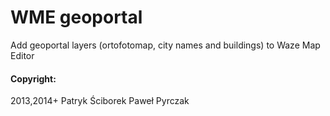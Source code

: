 # WME geoportal

Add geoportal layers (ortofotomap, city names and buildings) to Waze Map Editor


#### Copyright:

2013,2014+ 
Patryk Ściborek
Paweł Pyrczak

